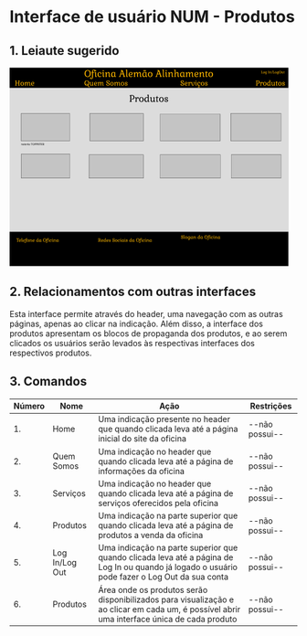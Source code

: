 # Interface de usuário NUM - Produtos

## 1. Leiaute sugerido

![Produtos](leiaute/Produtos.png)

## 2. Relacionamentos com outras interfaces

Esta interface permite através do header, uma navegação com as outras páginas, apenas ao clicar na indicação. Além disso, a interface dos produtos apresentam os blocos de propaganda dos produtos, e ao serem clicados os usuários serão levados às respectivas interfaces dos respectivos produtos.

## 3. Comandos

| **Número** | **Nome** | **Ação** | **Restrições** |
| --- | --- | --- | --- |
|1. | Home | Uma indicação presente no header que quando clicada leva até a página inicial do site da oficina | --não possui-- |
|2. | Quem Somos | Uma indicação no header que quando clicada leva até a página de informações da oficina | --não possui-- |
|3. | Serviços | Uma indicação no header que quando clicada leva até a página de serviços oferecidos pela oficina | --não possui-- |
|4. | Produtos | Uma indicação na parte superior que quando clicada leva até a página de produtos a venda da oficina | --não possui-- |
|5. | Log In/Log Out | Uma indicação na parte superior que quando clicada leva até a página de Log In ou quando já logado o usuário pode fazer o Log Out da sua conta | --não possui-- |
|6. | Produtos | Área onde os produtos serão disponibilizados para visualização e ao clicar em cada um, é possível abrir uma interface única de cada produto | --não possui-- |
